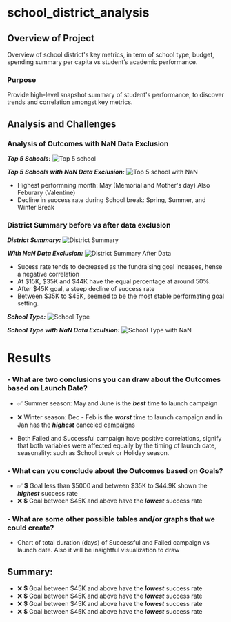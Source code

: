 # school_district_analysis

## Overview of Project
Overview of school district's key metrics, in term of school type, budget, spending summary per capita vs student’s academic performance. 

### Purpose
Provide high-level snapshot summary of student's performance, to discover trends and correlation amongst key metrics.

## Analysis and Challenges


### Analysis of Outcomes with NaN Data Exclusion

***Top 5 Schools:***
![Top 5 school](https://github.com/aimeeyen/school_district_analysis/blob/main/Top%205%20Performaning%20School.png)

***Top 5 Schools with NaN Data Exclusion:***
![Top 5 school with NaN](https://github.com/aimeeyen/school_district_analysis/blob/main/Top%20Performaning%20with%20Data%20Exculsion%20.png)
 - Highest performning month: May (Memorial and Mother's day) Also Feburary (Valentine)
 - Decline in success rate during School break: Spring, Summer, and Winter Break

### District Summary before vs after data exclusion

***District Summary:***
![District Summary](https://github.com/aimeeyen/school_district_analysis/blob/main/District%20Summary.png)

***With NaN Data Exclusion:***
![District Summary After Data](https://github.com/aimeeyen/school_district_analysis/blob/main/District%20Summary%20with%20Data%20Exclusion.png)

 - Sucess rate tends to decreased as the fundraising goal inceases, hense a negative correlation 
 - At $15K, $35K and $44K have the equal percentage at around 50%.
 - After $45K goal, a steep decline of success rate
 - Between $35K to $45K, seemed to be the most stable performating goal setting.  
 
***School Type:***
![School Type](https://github.com/aimeeyen/school_district_analysis/blob/main/School%20Type.png)

***School Type with NaN Data Exculsion:***
![School Type with NaN](https://github.com/aimeeyen/school_district_analysis/blob/main/School%20Type%20After%20Data%20Exclusion.png)

# Results

### - What are two conclusions you can draw about the Outcomes based on Launch Date?


   - :white_check_mark: Summer season: May and June is the ***best*** time to launch campaign

   - :x: Winter season: Dec - Feb is the ***worst*** time to launch campaign and in Jan has the ***highest*** canceled campaigns

   - Both Failed and Successful campaign have positive correlations, signify that both variables were affected equally by the timing of launch date, seasonality: such as School break or Holiday season. 


### - What can you conclude about the Outcomes based on Goals?
   - :white_check_mark: :heavy_dollar_sign: Goal less than $5000 and between $35K to $44.9K shown the ***highest*** success rate
   - :x: :heavy_dollar_sign: Goal between $45K and above have the ***lowest*** success rate



### - What are some other possible tables and/or graphs that we could create?
   - Chart of total duration (days) of Successful and Failed campaign vs launch date. Also it will be insightful visualization to draw 

## Summary:
 - :x: :heavy_dollar_sign: Goal between $45K and above have the ***lowest*** success rate
 - :x: :heavy_dollar_sign: Goal between $45K and above have the ***lowest*** success rate
 - :x: :heavy_dollar_sign: Goal between $45K and above have the ***lowest*** success rate
 - :x: :heavy_dollar_sign: Goal between $45K and above have the ***lowest*** success rate


